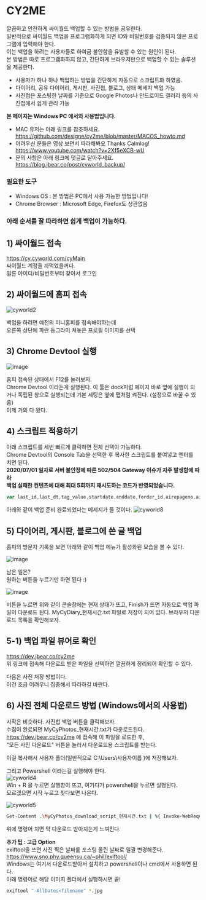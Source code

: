 # CY2ME
 깔끔하고 안전하게 싸이월드 백업할 수 있는 방법을 공유한다.  
 일반적으로 싸이월드 백업을 프로그램화하게 되면 ID와 비밀번호를 검증되지 않은 프로그램에 입력해야 한다.  
 이는 백업을 하려는 사용자들로 하여금 불안함을 유발할 수 있는 원인이 된다.  
 본 방법은 따로 프로그램화하지 않고, 간단하게 브라우저만으로 백업할 수 있는 솔루션을 제공한다.  
 
 * 사용자가 하나 하나 백업하는 방법을 간단하게 자동으로 스크립트화 하였음.
 * 다이어리, 공유 다이어리, 게시판, 사진첩, 블로그, 상태 메세지 백업 가능
 * 사진첩은 포스팅한 날짜를 기준으로 Google Photos나 안드로이드 갤러리 등의 사진첩에서 쉽게 관리 가능

**본 페이지는 Windows PC 에서의 사용법입니다.**
 * MAC 유저는 아래 링크를 참조하세요.  
 https://github.com/designe/cy2me/blob/master/MACOS_howto.md
 * 어려우신 분들은 영상 보면서 따라해봐요 Thanks Calmlog!  
 https://www.youtube.com/watch?v=2Xf5eXCB-wU
 * 문의 사항은 아래 링크에 댓글로 달아주세요.  
 https://blog.jbear.co/post/cyworld_backup/

 ### 필요한 도구
 - Windows OS : 본 방법은 PC에서 사용 가능한 방법입니다!
 - Chrome Browser : Microsoft Edge, Firefox도 상관없음
 
### 아래 순서를 잘 따라하면 쉽게 백업이 가능하다.


## 1) 싸이월드 접속
 https://cy.cyworld.com/cyMain  
 싸이월드 계정을 까먹었을꺼다.  
 얼른 아이디/비밀번호부터 찾아서 로그인  
 

## 2) 싸이월드에 홈피 접속
![cyworld2](https://github.com/designe/cy2me/blob/master/assets/cy2.PNG?raw=true)
  
 백업을 하려면 예전의 미니홈피를 접속해야하는데  
 오른쪽 상단에 파란 동그라미 쳐놓은 프로필 이미지를 선택


## 3) Chrome Devtool 실행
![image](https://user-images.githubusercontent.com/1748714/71323798-9ce74100-251a-11ea-9bf7-afb6e926d6f3.png)

 홈피 접속된 상태에서 F12를 눌러보자.  
 Chrome Devtool 이라는게 실행된다. 이 툴은 dock처럼 페이지 바로 옆에 실행이 되거나 독립된 창으로 실행되는데 기본 세팅은 옆에 탭처럼 켜진다. (설정으로 바꿀 수 있음)  
 이제 거의 다 왔다.


## 4) 스크립트 적용하기
아래 스크립트를 세번 빠르게 클릭하면 전체 선택이 가능하다.  
Chrome Devtool의 Console Tab을 선택한 후 복사한 스크립트를 붙여넣고 엔터를 치면 된다.  
**2020/07/01 일자로 서버 불안정에 따른 502/504 Gateway 이슈가 자주 발생함에 따라**  
**백업 실패한 컨텐츠에 대해 최대 5회까지 재시도하는 코드가 반영되었습니다.**  
```js
var last_id,last_dt,tag_value,startdate,enddate,forder_id,airepageno,airecase,airelastdate;var html="";var type="more";var search="";var allMap={};var postIdx=0;var activateReply=true;if(type=="more"){last_id=$(".hiddenId:last").data("id");last_dt="";airepageno=$("#airepageno").val();airecase=$("#airecase").val();airelastdate=$("#airelastdate").val();srchType=$("#searchType").val();tag_value=$("#tagname").val();forder_id=$("#folderid").val()}else{home_idx=0}var backupStartTime=0;var backupEndTime=0;var CY2ME_CATEGORY_INFO={M:{type:"M",title:"Diary",backup_status:"#diary-backup-status"},O:{type:"O",title:"ShareDiary",backup_status:"#share-diary-backup-status"},1:{type:"1",title:"Board",backup_status:"#board-backup-status"},2:{type:"2",title:"Photo",backup_status:"#photo-backup-status"},B:{type:"B",title:"Blog",backup_status:"#blog-backup-status"},P:{type:"P",title:"After2015",backup_status:"#newcontent-backup-status"},T:{type:"T",title:"Status",backup_status:"#status-backup-status"}};function getBase64Image(img){var canvas=document.createElement("canvas");canvas.width=img.width;canvas.height=img.height;var ctx=canvas.getContext("2d");ctx.drawImage(img,0,0);var dataURL=canvas.toDataURL("image/jpg");return dataURL.replace(/^data:image\/(png|jpg);base64,/,"")}function printImageList(){var ret="";var imageCount=0;var allPosts=Object.values(allMap);for(var i=0;i<allPosts.length;i++){if(allPosts[i].type!="2")continue;imageCount++;ret+="http://nthumb.cyworld.com/thumb?v=0&width=810&url="+allPosts[i].image+" "+allPosts[i].date.replace(/\./gi,"")+"_"+allPosts[i].time.replace(/\:/gi,"")+"00."+imageCount+"."+allPosts[i].image.split(".").pop()+" "+allPosts[i].date.replace(/\./gi,":")+" "+allPosts[i].time+"\n"}return ret}function saveAs(filename,file){var a=document.createElement("a"),url=URL.createObjectURL(file);a.href=url;a.download=filename;document.body.appendChild(a);a.click();setTimeout((function(){document.body.removeChild(a);window.URL.revokeObjectURL(url)}),0)}function collectFeeds(t,comment=true){backupStartTime=Date.now();var typeFeed=CY2ME_CATEGORY_INFO[t];activateReply=comment;console.log("Start "+typeFeed.title+" backup :)");$(typeFeed.backup_status+" .backup-message").css("display","none");$(typeFeed.backup_status+" .lds-hourglass").css("display","inline-block");setTimeout((function(){readAllCyPosts(t);var totalFeeds=Object.entries(allMap);var totalFeedsCount=totalFeeds.length;var startIdx=0;var endIdx=30;var tryCount=0;console.log("All "+typeFeed.title+" Feeds Count : "+totalFeedsCount);console.log("Start Feeds Backup!");var intervalCtx=setInterval((function(){var finishTrigger=true;var successCnt=0;var failCnt=0;var startCnt=0;var noStartCnt=0;for(var key in allMap){var v=allMap[key];if(v!={}){if(v.isStarted){startCnt++;if(v.isCompleted){successCnt++;continue}else{failCnt++;finishTrigger=false}}else{finishTrigger=false;noStartCnt++}}else{finishTrigger=false}}if(totalFeedsCount!=startCnt){var subFeeds=startIdx==endIdx-1?totalFeeds.slice(startIdx,endIdx-1):totalFeeds.slice(startIdx,endIdx);subFeeds.some((function(data){if(data[1].isCompleted)return false;else connectCyPost(data[0],JSON.parse(JSON.stringify(data[1])))}));startIdx=endIdx-1;endIdx=startIdx+30>totalFeedsCount?totalFeedsCount:startIdx+30}else{for(var key in allMap){if(allMap[key].isCompleted)continue;else{allMap[key].isStarted=false}}totalFeeds=Object.entries(allMap);startIdx=0;endIdx=30;tryCount++;if(tryCount>0&&tryCount<=5)console.log("CY2ME | 백업에 실패한 컨텐츠에 대하여 재시도합니다 | "+tryCount+"회 시도");else if(tryCount>5)finishTrigger=true}if(finishTrigger){clearInterval(intervalCtx);console.log("CY2ME | Backup is going to be finished after 15 seconds. | Thank you");setTimeout((function(){var backupTime=Date.now()-backupStartTime;console.log("총 "+backupTime/1e3+"초 동안 백업이 진행되었습니다.");console.log("Backup Finished.");var allPosts=Object.values(allMap);var file=new Blob([JSON.stringify(allPosts,null,1)],{type:"text/plain;charset=utf-8"});saveAs("MyCy"+typeFeed.title+"_"+Date().replace(/\ /gi,"_").split("_GMT")[0]+".txt",file);$(typeFeed.backup_status+" .lds-hourglass").css("display","none");$(typeFeed.backup_status+" .backup-message").css("display","inline-block")}),15e3)}else{var hitCal=successCnt/totalFeedsCount*100;console.log("Collecting Feed | "+(Date.now()-backupStartTime)+"ms | Eval "+tryCount+" startCnt = "+startCnt+" noStartCnt = "+noStartCnt+" successCnt = "+successCnt+" failCnt = "+failCnt+" | "+hitCal.toFixed(2)+"% ["+successCnt+" / "+totalFeedsCount+"] ")}}),1e4)}),300)}function collectShareDiaries(comment=true){collectFeeds("O",comment)}function collectBoards(comment=true){collectFeeds("1",comment)}function collectBlogs(comment=true){collectFeeds("B",comment)}function collectDiaries(comment=true){collectFeeds("M",comment)}function collectPhotos(comment=true){collectFeeds("2",comment)}function collect2015(comment=true){collectFeeds("P",comment)}function collectStatus(comment=true){collectFeeds("T",comment)}var connectCyPostCnt=0;function connectCyPost(id,post,time=0){try{var ajaxOption={url:"/home/"+homeTid+"/post/"+id+"/layer",cache:false,async:true,dataType:"html",data:{},beforeSend:function(){post.isStarted=true}};if(time!=0)ajaxOption["timeout"]=time;$.ajax(ajaxOption).done((function(viewResult){var output=$("<output>").append($.parseHTML(viewResult));if(typeof $(".textData",output)[0]==="undefined"){post.isCompleted=false;allMap[id]=post;return false}if(post.type!="M"&&post.type!="O")post.title=$("#cyco-post-title",output)[0].innerText.trim();var content="";var imageObj=$("section .cyco-imagelet figure img",output);for(var i=0;i<imageObj.length;i++)content+="<img src ='http://nthumb.cyworld.com/thumb?v=0&width=810&url="+decodeURIComponent(imageObj[i].getAttribute("srctext"))+"'/>";var contentObj=$(".textData",output);for(var i=0;i<contentObj.length;i++)content+=contentObj[i].innerHTML.trim();post.content=content;post.date=$(".view1",output)[0].innerText.trim().split(" ")[0].split("\t").pop();post.time=$(".view1",output)[0].innerText.trim().split(" ")[1];post.isCompleted=true;if(activateReply){var commentCount=post.commentCount;if(commentCount!=0){$.ajax({url:"/home/"+homeTid+"/post/"+id+"/comment",dataType:"json",async:true,data:{}}).done((function(comments){post.comments=[];for(comment_idx in comments.commentList){var temp=comments.commentList[comment_idx].contentModel[0];temp.name=comments.commentList[comment_idx].writer.name;if(typeof temp.name==="undefined"){temp.name=comments.commentList[comment_idx].writer.nickname}post.comments.push(temp)}allMap[id]=post})).fail((function(){console.log(id+" | Failed | 댓글 수집에 실패하였습니다. 댓글을 제외한 컨텐츠만 저장됩니다.");allMap[id]=post}))}else{allMap[id]=post}}else{allMap[id]=post}})).fail((function(request,status,error){post.isCompleted=false;allMap[id]=post}))}catch(e){console.error(e);console.log("try catch error : "+e)}}function readAllCyPosts(t){allMap={};postIdx=0;last_dt=null;var totalCount=readCyPost(30,t);postIdx=totalCount;if(totalCount>30)postIdx=30;else return;do{readCyPost(totalCount-postIdx,t);postIdx+=30}while(totalCount-postIdx>0);console.log("Analyzation Finishd.")}function readCyPost(cnt,t){var ret=0;$.ajax({url:"/home/"+homeTid+"/posts",data:{startdate:startdate,enddate:enddate,folderid:"",tagname:tag_value,lastid:last_id,lastdate:last_dt,listsize:cnt,homeId:homeTid,airepageno:airepageno,airecase:airecase,airelastdate:airelastdate,searchType:srchType,search:search},cache:false,dataType:"json",async:false,success:function(data){last_dt=data.lastdate;ret=data.totalCount;var baseIdx=postIdx;if(data.postList.length>0){data.postList.some((function(value,index){if(t&&value.serviceType!=t)return;var post={id:value.identity,type:value.serviceType,writer:value.writer,viewCount:value.viewCount,commentCount:value.commentCount,isStarted:false};switch(post.type){case"2":post.image=value.summaryModel.image;break;case"1":break;case"P":break;case"T":break;case"M":break;case"O":break;case"B":break;case"7":return false}allMap[value.identity]=post;var cal=(baseIdx+index)/ret*100;console.log("Analyzing Feed | "+value.identity+" | "+cal.toFixed(2)+"% ["+(baseIdx+index)+" / "+ret+"] ")}))}else{ret=0}}});return ret}function initializeCy2me(){var css="<style>\n.lds-hourglass { display: none;  position: relative;  width: 22px;  height: 22px; }\n";css+=' .lds-hourglass:after {  content: " ";  display: block;  border-radius: 50%;  width: 0;  height: 0;  margin:6px;  box-sizing: border-box;  border: 10px solid #bbb;  border-color: #bbb transparent #bbb transparent;  animation: lds-hourglass 1.2s infinite;}\n';css+=" @keyframes lds-hourglass {  0% {    transform: rotate(0);    animation-timing-function: cubic-bezier(0.55, 0.055, 0.675, 0.19);  }  50% {    transform: rotate(900deg); animation-timing-function: cubic-bezier(0.215, 0.61, 0.355, 1);  }  100% {    transform: rotate(1800deg);  }}\n";css+=".backup-btn { cursor:pointer; font-size:13px; line-height:25px; color:#777; }\n";css+=".backup-status { display:inline-block; font-weight:normal; color:#fe8536;} \n";css+=".backup-message { display:inline-block; padding-left:5px; display:none;} \n";css+="</style>";$(css).appendTo(document.head);$(".profile dfn:first").html("");var diaryBtn=$("<span class='backup-btn'>").text("다이어리 백업").click(collectDiaries);var diaryStatus=$("<div id='diary-backup-status' class='backup-status'> <div class='lds-hourglass'></div><div class='backup-message'>done</div></span>");var shareDiaryBtn=$("<span class='backup-btn'>").text("공유 다이어리 백업").click(collectShareDiaries);var shareDiaryStatus=$("<div id='share-diary-backup-status' class='backup-status'> <div class='lds-hourglass'></div><div class='backup-message'>done</div></span>");var boardBtn=$("<span class='backup-btn'>").text("게시판 백업").click(collectBoards);var boardStatus=$("<div id='board-backup-status' class='backup-status'><div class='lds-hourglass'></div><div class='backup-message'>done</div></span>");var blogBtn=$("<span class='backup-btn'>").text("블로그 백업").click(collectBlogs);var blogStatus=$("<div id='blog-backup-status' class='backup-status'><div class='lds-hourglass'></div><div class='backup-message'>done</div></span>");var photoBtn=$("<span class='backup-btn'>").text("사진첩 백업").click(collectPhotos);var photoStatus=$("<div id='photo-backup-status' class='backup-status'><div class='lds-hourglass'></div><div class='backup-message'>done</div></span>");var newContentBtn=$("<span class='backup-btn'>").text("2015 이후 백업").click(collect2015);var newContentStatus=$("<div id='newcontent-backup-status' class='backup-status'><div class='lds-hourglass'></div><div class='backup-message'>done</div></span>");var statusBtn=$("<span class='backup-btn'>").text("상태 메세지 백업").click(collectStatus);var statusStatus=$("<div id='status-backup-status' class='backup-status'><div class='lds-hourglass'></div><div class='backup-message'>done</div></span>");$(".profile dfn:first").append(diaryBtn);$(".profile dfn:first").append(diaryStatus);$(".profile dfn:first").append($("<em>"));$(".profile dfn:first").append(shareDiaryBtn);$(".profile dfn:first").append(shareDiaryStatus);$(".profile dfn:first").append($("<em>"));$(".profile dfn:first").append(boardBtn);$(".profile dfn:first").append(boardStatus);$(".profile dfn:first").append($("<em>"));$(".profile dfn:first").append(blogBtn);$(".profile dfn:first").append(blogStatus);$(".profile dfn:first").append($("<br>"));$(".profile dfn:first").append(photoBtn);$(".profile dfn:first").append(photoStatus);$(".profile dfn:first").append($("<em>"));$(".profile dfn:first").append(newContentBtn);$(".profile dfn:first").append(newContentStatus);$(".profile dfn:first").append($("<em>"));$(".profile dfn:first").append(statusBtn);$(".profile dfn:first").append(statusStatus);console.log("CY2ME : Cyworld 백업 준비 완료 | 웹페이지에 보시면 백업 메뉴가 활성화되어 있습니다.")}initializeCy2me();
```

아래와 같이 백업 준비 완료되었다는 메세지가 뜰 것이다.
![cyworld8](https://github.com/designe/cy2me/blob/master/assets/cy8.png?raw=true)


## 5) 다이어리, 게시판, 블로그에 쓴 글 백업
홈피의 방문자 기록을 보면 아래와 같이 백업 메뉴가 활성화된 모습을 볼 수 있다.

![image](https://user-images.githubusercontent.com/1748714/71323608-6c9ea300-2518-11ea-9bfc-f3bcf518fdda.png)

남은 일은?  
원하는 버튼을 누르기만 하면 된다 :)

![image](https://user-images.githubusercontent.com/1748714/71323712-a45a1a80-2519-11ea-966c-a1abb6b75fd4.png)

버튼을 누르면 위와 같이 콘솔창에는 현재 상태가 뜨고, Finish가 뜨면 자동으로 백업 파일이 다운로드 된다.
MyCyDiary_현재시간.txt 파일로 저장이 되어 있다.  브라우저 다운로드 목록을 확인해보자.  


## 5-1) 백업 파일 뷰어로 확인
https://dev.jbear.co/cy2me  
위 링크에 접속해 다운로드 받은 파일을 선택하면 깔끔하게 정리되어 확인할 수 있다.  

다음은 사진 저장 방법이다.  
이건 조금 어려우니 집중해서 따라하길 바란다.


## 6) 사진 전체 다운로드 방법 (Windows에서의 사용법)

시작은 비슷하다. 사진첩 백업 버튼을 클릭해보자.  
수집이 완료되면 MyCyPhotos_현재시간.txt가 다운로드된다.  
https://dev.jbear.co/cy2me 에 접속해 이 파일을 로드한 후,  
"모든 사진 다운로드" 버튼을 눌러서 다운로드용 스크립트를 받는다.  

이걸 복사해서 사용자 폴더(일반적으로 C:\Users\사용자이름 )에 저장해보자.  

그리고 Powershell 이라는걸 실행해야 한다.  
![cyworld4](https://github.com/designe/cy2me/blob/master/assets/cy4.PNG?raw=true)  
Win + R 을 누르면 실행창이 뜨고, 여기다가 powershell을 누르면 실행된다.  
모르겠으면 시작 누르고 찾다보면 나온다. 

![cyworld5](https://github.com/designe/cy2me/blob/master/assets/cy5.PNG?raw=true)
```bash
Get-Content .\MyCyPhotos_download_script_현재시간.txt | %{ Invoke-WebRequest $_.split(" ")[0] -OutFile $_.split(" ")[1];}
```

위에 명령어 치면 막 다운로드 받아지는게 느껴진다.

**추가 팁 : 고급 Option**  
exiftool을 쓰면 사진 찍은 날짜를 포스팅 올린 날짜로 일괄 변경해준다.  
https://www.sno.phy.queensu.ca/~phil/exiftool/  
Windows는 여기서 다운로드받아서 설치하고 powershell이나 cmd에서 사용하면 된다.  
아래 명령어로 해당 이미지 폴더에서 실행하시면 끝!  

```bash
exiftool "-AllDates<filename" *.jpg
```
